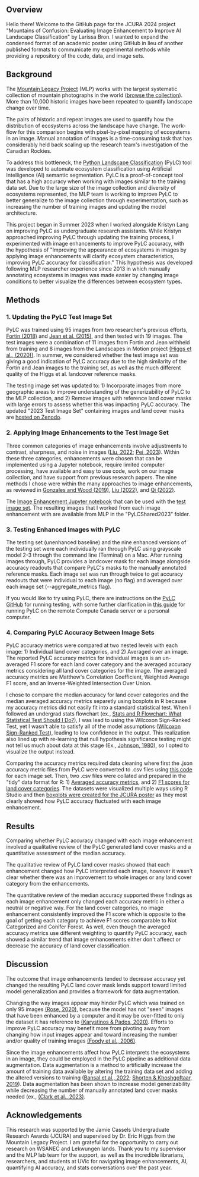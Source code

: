 ## Overview
Hello there! Welcome to the GitHub page for the JCURA 2024 project "Mountains of Confusion: Evaluating Image Enhancement to Improve AI Landscape Classification" by Larissa Bron. I wanted to expand the condensed format of an academic poster using GitHub in lieu of another published formats to communicate my experimental methods while providing a repository of the code, data, and image sets. 

## Background
The [Mountain Legacy Project](https://mountainlegacy.ca/about) (MLP) works with the largest systematic collection of mountain photographs in the world ([browse the collection](https://explore.mountainlegacy.ca/)). More than 10,000 historic images have been repeated to quantify landscape change over time. 

The pairs of historic and repeat images are used to quantify how the distribution of ecosystems across the landscape have change. The work-flow for this comparison begins with pixel-by-pixel mapping of ecosystems in an image. Manual annotation of images is a time-consuming task that has considerably held back scaling up the research team's investigation of the Canadian Rockies. 

To address this bottleneck, the [Python Landscape Classification](https://github.com/scrose/pylc) (PyLC) tool was developed to automate ecosystem classification using Artificial Intelligence (AI) semantic segmentation. PyLC is a proof-of-concept tool that has a high accuracy when working with images similar to the training data set. Due to the large size of the image collection and diversity of ecosystems represented, the MLP team is working to improve PyLC to better generalize to the image collection through experimentation, such as increasing the number of training images and updating the model architecture.  

This project began in Summer 2023 when I worked alongside Kristyn Lang on improving PyLC as undergraduate research assistants. While Kristyn approached improving PyLC through updating the training process, I experimented with image enhancements to improve PyLC accuracy, with the hypothesis of "Improving the appearance of ecosystems in images by applying image enhancements will clarify ecosystem characteristics, improving PyLC accuracy for classification." This hypothesis was developed following MLP researcher experience since 2013 in which manually annotating ecosystems in images was made easier by changing image conditions to better visualize the differences between ecosystem types. 

## Methods

### 1. Updating the PyLC Test Image Set
PyLC was trained using 95 images from two researcher's previous efforts, [Fortin (2018)](https://dspace.library.uvic.ca/items/0a911eb0-53bf-4a82-a75a-8b6949c28edd) and [Jean et al. (2015)](https://ieeexplore.ieee.org/document/7045940), and then tested with 19 images. The test images were a combination of 11 images from Fortin and Jean withheld from training and 8 images from the Landscapes in Motion project [(Higgs et al., (2020))](https://friresearch.ca/publications/advances-visual-applications-visualizing-quantifying-landscape-change-sw-alberta-using). In summer, we considered whether the test image set was giving a good indication of PyLC accuracy due to the high similarity of the Fortin and Jean images to the training set, as well as the much different quality of the Higgs et al. landcover reference masks. 

The testing image set was updated to: 1) Incorporate images from more geographic areas to improve understanding of the generizability of PyLC to the MLP collection, and 2) Remove images with reference land cover masks with large errors to assess whether this was impacting PyLC accuracy. The updated "2023 Test Image Set" containing images and land cover masks are [hosted on Zenodo](https://zenodo.org/records/10827942?token=eyJhbGciOiJIUzUxMiJ9.eyJpZCI6ImQxZmJjNThlLTBhYmMtNDFlNC1hNzEyLTRmN2Q5ZDBmYjk0NCIsImRhdGEiOnt9LCJyYW5kb20iOiJiMzBkZDJiOGRiOTE1YjQ3NmQ1YzlmYjE4ZWI0YjhmOSJ9.pIpAVBCVxQtuO7YLUgFzyJqd7uvoYQ80QfVYuiDsXcXl5Kbmhhr6bybNTYg-6S0n2dsBEUZjGR-lR6-2Vr1ZOA). 

### 2. Applying Image Enhancements to the Test Image Set
Three common categories of image enhancements involve adjustments to contrast, sharpness, and noise in images ([Liu, 2022](https://www.sciencedirect.com/science/article/abs/pii/S1051200422001646#se0070); [Pei, 2023](https://www.sciencedirect.com/science/article/pii/S0264127523005014#b0140)). Within these three categories, enhancements were chosen that can be implemented using a Jupyter notebook, require limited computer processing, have available and easy to use code, work on our image collection, and have support from previous research papers. The nine methods I chose were within the many approaches to image enhancements, as reviewed in [Gonzales and Wood (2019)](https://dl.icdst.org/pdfs/files4/01c56e081202b62bd7d3b4f8545775fb.pdf), [Liu (2022)](https://www.sciencedirect.com/science/article/abs/pii/S1051200422001646#se0070), and [Qi (2022)](https://link.springer.com/article/10.1007/s11831-021-09587-6). 

The [Image Enhancement Jupyter notebook](https://github.com/larissaissabron/JCURA_PyLC_2024/blob/main/JCURA2024_ImageEnhancementCode.ipynb) that can be used with the [test image set](https://zenodo.org/records/10827942?token=eyJhbGciOiJIUzUxMiJ9.eyJpZCI6ImQxZmJjNThlLTBhYmMtNDFlNC1hNzEyLTRmN2Q5ZDBmYjk0NCIsImRhdGEiOnt9LCJyYW5kb20iOiJiMzBkZDJiOGRiOTE1YjQ3NmQ1YzlmYjE4ZWI0YjhmOSJ9.pIpAVBCVxQtuO7YLUgFzyJqd7uvoYQ80QfVYuiDsXcXl5Kbmhhr6bybNTYg-6S0n2dsBEUZjGR-lR6-2Vr1ZOA). The resulting images that I worked from each image enhancement with are available from MLP in the "PyLCShared2023" folder. 

### 3. Testing Enhanced Images with PyLC
The testing set (unenhanced baseline) and the nine enhanced versions of the testing set were each individually ran through PyLC using grayscale model 2-3 through the command line (Terminal) on a Mac. After running images through, PyLC provides a landcover mask for each image alongside accuracy readouts that compare PyLC's masks to the manually annotated reference masks. Each image set was run through twice to get accuracy readouts that were individual to each image (no flag) and averaged over each image set (--aggregate_metrics flag). 

If you would like to try using PyLC, there are instructions on the [PyLC GitHub](https://github.com/scrose/pylc) for running testing, with some further clarification in [this guide](https://github.com/larissaissabron/JCURA_PyLC_2024/blob/main/Guide_PyLC%20Testing%20and%20Training.pdf) for running PyLC on the remote Compute Canada server or a personal computer. 

### 4. Comparing PyLC Accuracy Between Image Sets
PyLC accuracy metrics were compared at two nested levels with each image: 1) Individual land cover categories, and 2) Averaged over an image. The reported PyLC accuracy metrics for individual images is an un-averaged F1 score for each land cover category and the averaged accuracy metrics considering all land cover categories for the image. The averaged accuracy metrics are Matthew's Correlation Coefficient, Weighted Average F1 score, and an Inverse-Weighted Intersection Over Union. 

I chose to compare the median accuracy for land cover categories and the median averaged accuracy metrics separetly using boxplots in R because my accuracy metrics did not easily fit into a standard statistical test. When I followed an undergrad stats flowchart (ex., [Stats and R Flowchart: What Statistical Test Should I Do?](https://statsandr.com/blog/what-statistical-test-should-i-do/)), I was lead to using the Wilcoxon Sign-Ranked Test, yet I wasn't able to satisfy all of the model assumptions ([Wilcoxon Sign-Ranked Test](https://pythonfordatascienceorg.wordpress.com/wilcoxon-sign-ranked-test-python/)), leading to low confidence in the output. This realization also lined up with re-learning that null hypothesis significance testing might not tell us much about data at this stage (Ex., [Johnson, 1980](https://www.jstor.org/stable/3802789)), so I opted to visualize the output instead. 

Comparing the accuracy metrics required data cleaning where first the .json accuracy metric files from PyLC were converted to .csv files using [this code](https://github.com/larissaissabron/JCURA_PyLC_2024/blob/main/JCURA2024_PyLCAccuracy_JSONtoCSV.ipynb) for each image set. Then, two .csv files were collated and prepared in the "tidy" data format for R: 1) [Averaged accuracy metrics](https://github.com/larissaissabron/JCURA_PyLC_2024/blob/main/image_mcc_wmf1_iwmiou.csv), and 2) [F1 scores for land cover categories](https://github.com/larissaissabron/JCURA_PyLC_2024/blob/main/img_en_lccf1.csv). The datasets were visualized multiple ways using R Studio and then [boxplots were created for the JCURA poster](https://github.com/larissaissabron/JCURA_PyLC_2024/blob/main/JCURA2024_BoxplotsRScript.R) as they most clearly showed how PyLC accuracy fluctuated with each image enhancement. 

## Results
Comparing whether PyLC accuracy changed with each image enhancement involved a qualitative review of the PyLC generated land cover masks and a quantitative assessment of the median accuracy. 

The qualitative review of PyLC land cover masks showed that each enhancement changed how PyLC interpreted each image, however it wasn't clear whether there was an improvement to whole images or any land cover category from the enhancements. 

The quantitative review of the median accuracy supported these findings as each image enhancement only changed each accuracy metric in either a neutral or negative way. For the land cover categories, no image enhancement consistently improved the F1 score which is opposite to the goal of getting each category to achieve F1 scores comparable to Not Categorized and Conifer Forest. As well, even though the averaged accuracy metrics use different weighting to quantify PyLC accuracy, each showed a similar trend that image enhancements either don't affeect or decrease the accuracy of land cover classification. 

## Discussion 
The outcome that image enhancements tended to decrease accuracy yet changed the resulting PyLC land cover mask lends support toward limited model generalization and provides a framework for data augmentation. 

Changing the way images appear may hinder PyLC which was trained on only 95 images [(Rose, 2020)](https://github.com/scrose/pylc), because the model has not "seen" images that have been enhanced by a computer and it may be over-fitted to only the dataset it has reference to [(Karystinos & Pados, 2020)](https://ieeexplore.ieee.org/document/870038). Efforts to improve PyLC accuracy may benefit more from pivoting away from changing how input images appear and toward increasing the number and/or quality of training images [(Foody et al., 2006)](https://www.sciencedirect.com/science/article/pii/S0034425706001234). 

Since the image enhancements affect how PyLC interprets the ecosystems in an image, they could be employed in the PyLC pipeline as additional data augmentation. Data augmentation is a method to artificially increase the amount of training data available by altering the training data set and adding the altered versions to training ([Bansal et al., 2022](https://dl.acm.org/doi/10.1145/3502287); [Shorten & Khoshgoftaar, 2019](https://journalofbigdata.springeropen.com/articles/10.1186/s40537-019-0197-0)). Data augmentation has been shown to increase model generizability while decreasing the number of manually annotated land cover masks needed (ex., [(Clark et al., 2023)](https://www.mdpi.com/2073-445X/12/7/1268). 

## Acknowledgements
This research was supported by the Jamie Cassels Undergraduate Research Awards (JCURA) and supervised by Dr. Eric Higgs from the Mountain Legacy Project. I am grateful for the opportunity to carry out research on WSANEC and Lekwungen lands. Thank you to my supervisor and the MLP lab team for the support, as well as the incredible librarians, researchers, and students at UVic for navigating image enhancements, AI, quantifying AI accuracy, and stats conversations over the past year. 
